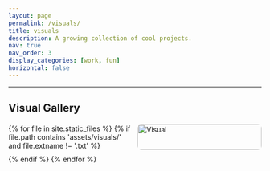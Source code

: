 ```yaml
---
layout: page
permalink: /visuals/
title: visuals
description: A growing collection of cool projects.
nav: true
nav_order: 3
display_categories: [work, fun]
horizontal: false
---
```


<hr>
<h2>Visual Gallery</h2>
<div class="image-grid">
  {% for file in site.static_files %}
    {% if file.path contains 'assets/visuals/' and file.extname != '.txt' %}
      <img src="{{ file.path | relative_url }}" alt="Visual" class="grid-image" onclick="openModal(this)">
    {% endif %}
  {% endfor %}
</div>

<!-- Modal Viewer -->
<div id="modal" class="modal" onclick="closeModal(event)">
  <span class="close">&times;</span>
  <div class="modal-img-wrapper">
    <img class="modal-content zoomable" id="modal-img">
    <div id="caption-banner" class="caption-banner">Caption will appear here</div>
    <div class="nav-arrows">
      <span class="arrow left" onclick="prevImage(event)">&#10094;</span>
      <span class="arrow right" onclick="nextImage(event)">&#10095;</span>
    </div>
    <div id="loader" class="loader"></div>
  </div>
</div>

<style>
.image-grid {
  display: grid;
  grid-template-columns: repeat(auto-fill, minmax(220px, 1fr));
  gap: 10px;
  margin-top: 20px;
}
.grid-image {
  width: 100%;
  height: auto;
  cursor: pointer;
  border-radius: 8px;
  transition: transform 0.2s ease;
}
.grid-image:hover {
  transform: scale(1.03);
}
.modal {
  display: none;
  position: fixed;
  z-index: 1000;
  left: 0; top: 0;
  width: 100%; height: 100%;
  background-color: rgba(0,0,0,0.9);
  overflow: hidden;
}
.modal-img-wrapper {
  position: relative;
  display: flex;
  justify-content: center;
  align-items: center;
  height: 100%;
  overflow: auto;
}
.modal-content {
  max-width: 90%;
  max-height: 90%;
  transition: transform 0.2s ease;
  transform-origin: center center;
  user-select: none;
  cursor: grab;
}
.caption-banner {
  position: absolute;
  bottom: 0;
  width: 100%;
  background: rgba(0, 0, 0, 0.65);
  color: #fff;
  text-align: center;
  padding: 12px 16px;
  font-size: 1rem;
  font-family: sans-serif;
  transition: opacity 0.3s ease;
  opacity: 1;
  pointer-events: none;
}
.caption-banner.hidden {
  opacity: 0;
}
.nav-arrows .arrow {
  position: absolute;
  top: 50%;
  transform: translateY(-50%);
  font-size: 3em;
  color: white;
  cursor: pointer;
  padding: 10px;
  z-index: 1001;
  user-select: none;
}
.arrow.left { left: 20px; }
.arrow.right { right: 20px; }
.close {
  position: absolute;
  top: 30px;
  right: 45px;
  color: #fff;
  font-size: 40px;
  font-weight: bold;
  cursor: pointer;
  z-index: 1001;
}
.loader {
  position: absolute;
  top: 50%;
  left: 50%;
  transform: translate(-50%, -50%);
  border: 8px solid #f3f3f3;
  border-top: 8px solid #3498db;
  border-radius: 50%;
  width: 60px;
  height: 60px;
  animation: spin 1s linear infinite;
  display: none;
  z-index: 1002;
}
@keyframes spin {
  0% { transform: translate(-50%, -50%) rotate(0deg); }
  100% { transform: translate(-50%, -50%) rotate(360deg); }
}
</style>

<script>
let currentIndex = 0;
let images = [];
let scale = 1, currentX = 0, currentY = 0;
let captionVisible = true;
const modal = document.getElementById("modal");
const modalImg = document.getElementById("modal-img");
const caption = document.getElementById("caption-banner");

window.onload = function() {
  images = Array.from(document.querySelectorAll(".grid-image"));
};

function openModal(img) {
  currentIndex = images.indexOf(img);
  modal.style.display = "block";
  loadImage(currentIndex);
}

function closeModal(e) {
  if (e.target.id === "modal" || e.target.classList.contains("close")) {
    modal.style.display = "none";
  }
}

function loadImage(index) {
  const loader = document.getElementById("loader");
  const img = images[index];
  const imgSrc = img.src;
  const basePath = imgSrc.split('.').slice(0, -1).join('.');
  const txtPath = `${basePath}.txt`;

  scale = 1;
  currentX = 0;
  currentY = 0;
  setTransform();

  loader.style.display = "block";
  modalImg.style.display = "none";

  const tempImg = new Image();
  tempImg.onload = () => {
    modalImg.src = imgSrc;
    modalImg.style.display = "block";
    loader.style.display = "none";
    captionVisible = true;
    caption.classList.remove("hidden");
  };
  tempImg.src = imgSrc;

  fetch(txtPath)
    .then(res => res.ok ? res.text() : "No caption available.")
    .then(text => { caption.textContent = text; });

  preloadNext(index + 1);
  preloadNext(index - 1);
}

function preloadNext(index) {
  if (index >= 0 && index < images.length) {
    const preloadImg = new Image();
    preloadImg.src = images[index].src;
  }
}

function nextImage(e) {
  e.stopPropagation();
  if (currentIndex < images.length - 1) {
    currentIndex++;
    loadImage(currentIndex);
  }
}

function prevImage(e) {
  e.stopPropagation();
  if (currentIndex > 0) {
    currentIndex--;
    loadImage(currentIndex);
  }
}

document.addEventListener("wheel", function (e) {
  if (modal.style.display === "block") {
    e.preventDefault();
    scale += e.deltaY * -0.001;
    scale = Math.min(Math.max(0.5, scale), 5);
    setTransform();
  }
}, { passive: false });

modalImg.addEventListener("mousedown", startPan);
modalImg.addEventListener("mouseup", endPan);
modalImg.addEventListener("mouseleave", endPan);
modalImg.addEventListener("mousemove", pan);

let isPanning = false;
let startX, startY;

function startPan(e) {
  isPanning = true;
  startX = e.clientX - currentX;
  startY = e.clientY - currentY;
  modalImg.style.cursor = "grabbing";
}

function endPan() {
  isPanning = false;
  modalImg.style.cursor = "grab";
}

function pan(e) {
  if (!isPanning) return;
  currentX = e.clientX - startX;
  currentY = e.clientY - startY;
  setTransform();
}

function setTransform() {
  modalImg.style.transform = `translate(${currentX}px, ${currentY}px) scale(${scale})`;
}

modalImg.addEventListener("mouseenter", () => {
  caption.classList.add("hidden");
});

modalImg.addEventListener("click", (e) => {
  e.stopPropagation();
  captionVisible = !captionVisible;
  caption.classList.toggle("hidden", !captionVisible);
});
</script>
